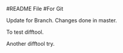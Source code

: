 #README File
#For Git


Update for Branch.
Changes done in master.

To test difftool.


Another difftool try.